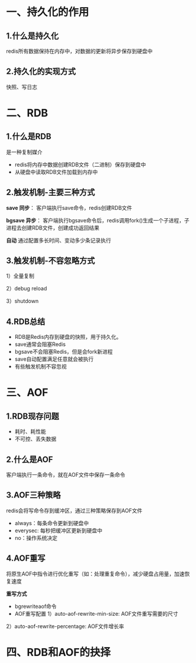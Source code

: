 
# 一、持久化的作用
## 1.什么是持久化
redis所有数据保持在内存中，对数据的更新将异步保存到硬盘中

## 2.持久化的实现方式
快照、写日志

# 二、RDB
## 1.什么是RDB
是一种复制媒介
+ redis将内存中数据创建RDB文件（二进制）保存到硬盘中
+ 从硬盘中读取RDB文件加载到内存中

## 2.触发机制-主要三种方式
**save 同步**：
客户端执行save命令，redis创建RDB文件

**bgsave 异步**：
客户端执行bgsave命令后，redis调用fork()生成一个子进程，子进程去创建RDB文件，创建成功返回结果

**自动**
通过配置多长时间、变动多少条记录执行

## 3.触发机制-不容忽略方式
1）全量复制

2）debug reload

3）shutdown

## 4.RDB总结
+ RDB是Redis内存到硬盘的快照，用于持久化。
+ save通常会阻塞Redis
+ bgsave不会阻塞Redis，但是会fork新进程
+ save自动配置满足任意就会被执行
+ 有些触发机制不容忽视

# 三、AOF
## 1.RDB现存问题
+ 耗时、耗性能
+ 不可控、丢失数据

## 2.什么是AOF
客户端执行一条命令，就在AOF文件中保存一条命令

## 3.AOF三种策略
redis会将写命令存到缓冲区，通过三种策略保存到AOF文件
+ always：每条命令更新到硬盘中
+ everysec: 每秒把缓冲区更新到硬盘中
+ no：操作系统决定

## 4.AOF重写
将原生AOF中指令进行优化重写（如：处理重复命令），减少硬盘占用量，加速恢复速度

**重写方式**
+ bgrewriteaof命令
+ AOF重写配置
1）auto-aof-rewrite-min-size: AOF文件重写需要的尺寸

2）auto-aof-rewrite-percentage: AOF文件增长率

# 四、RDB和AOF的抉择
